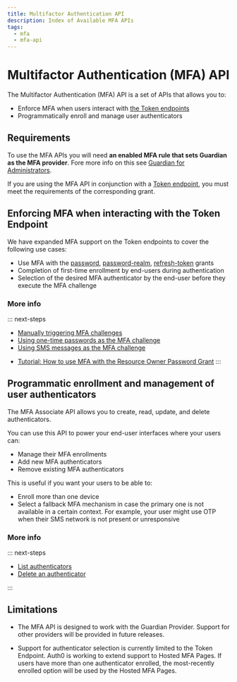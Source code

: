 ```yaml
---
title: Multifactor Authentication API
description: Index of Available MFA APIs
tags:
  - mfa
  - mfa-api
---
```


# Multifactor Authentication (MFA) API

The Multifactor Authentication (MFA) API is a set of APIs that allows you to:

* Enforce MFA when users interact with [the Token endpoints](/api/authentication#get-token)
* Programmatically enroll and manage user authenticators

## Requirements

To use the MFA APIs you will need **an enabled MFA rule that sets Guardian as the MFA provider**. Fore more info on this see [Guardian for Administrators](/multifactor-authentication/administrator).

If you are using the MFA API in conjunction with a [Token endpoint](/api/authentication#get-token), you must meet the requirements of the corresponding grant.

## Enforcing MFA when interacting with the Token Endpoint

We have expanded MFA support on the Token endpoints to cover the following use cases:

* Use MFA with the [password](/api-auth/grant/password), [password-realm](/api-auth/grant/password#realm-support), [refresh-token](/tokens/refresh-token/current#use-a-refresh-token) grants
* Completion of first-time enrollment by end-users during authentication
* Selection of the desired MFA authenticator by the end-user before they execute the MFA challenge
<!-- * Support for TOPT delivered via Email -->
<!-- TODO: Add link to (to be created) doc about email authenticator -->

### More info

::: next-steps
* [Manually triggering MFA challenges](/multifactor-authentication/api/challenges)
* [Using one-time passwords as the MFA challenge](/multifactor-authentication/api/otp)
* [Using SMS messages as the MFA challenge](/multifactor-authentication/api/oob)
<!-- * [Using Push Notifications]
* [Using one-time passwords via email] -->
<!-- TODO: Add missing articles and link to them -->
* [Tutorial: How to use MFA with the Resource Owner Password Grant](/api-auth/tutorials/multifactor-resource-owner-password)
:::

## Programmatic enrollment and management of user authenticators

The MFA Associate API allows you to create, read, update, and delete authenticators.

You can use this API to power your end-user interfaces where your users can:

* Manage their MFA enrollments
* Add new MFA authenticators
* Remove existing MFA authenticators

This is useful if you want your users to be able to:

* Enroll more than one device
* Select a fallback MFA mechanism in case the primary one is not available in a certain context. For example, your user might use OTP when their SMS network is not present or unresponsive

### More info

::: next-steps
* [List authenticators](/multifactor-authentication/api/manage#list-authenticators)
* [Delete an authenticator](/multifactor-authentication/api/manage#delete-authenticators)
<!-- * [Enroll a new authenticator](/multifactor-authentication/api/manage#enroll-authenticators) -->
<!-- TODO: Add link to enroll authenticator (requires expanding doc) -->
:::

## Limitations

* The MFA API is designed to work with the Guardian Provider. Support for other providers will be provided in future releases.

* Support for authenticator selection is currently limited to the Token Endpoint. Auth0 is working to extend support to  Hosted MFA Pages. If users have more than one authenticator enrolled, the most-recently enrolled option will be used by the Hosted MFA Pages.

